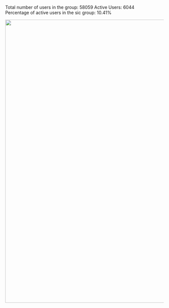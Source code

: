 Total number of users in the group: 58059 
Active Users: 6044  
Percentage of active users in the sic group: 10.41% 
<p align="center">
<img src="https://cdn.rawgit.com/tumarok/xm/master/gu/drivers_group.png" width="900">
</p>
